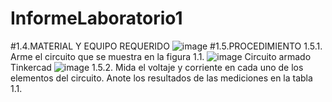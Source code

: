 # InformeLaboratorio1


#1.4.MATERIAL Y EQUIPO REQUERIDO
![image](https://user-images.githubusercontent.com/85137954/120722157-e6201c00-c494-11eb-9eaf-f48bb89aa4da.png)
#1.5.PROCEDIMIENTO
1.5.1. Arme el circuito que se muestra en la figura 1.1.
![image](https://user-images.githubusercontent.com/85137954/120722278-1e275f00-c495-11eb-869a-d4f4a54a1ec1.png)
Circuito armado Tinkercad
![image](https://user-images.githubusercontent.com/85137954/120722037-a2c5ad80-c494-11eb-9c36-d8df94dc98b1.png)
1.5.2. Mida el voltaje y corriente en cada uno de los elementos del circuito. Anote los
resultados de las mediciones en la tabla 1.1.

